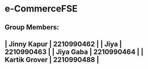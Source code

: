 # e-CommerceFSE
Group  Members: 
---------------------------------
| Jinny Kapur   | 2210990462   |
| Jiya          | 2210990463   |
| Jiya Gaba     | 2210990464   |
| Kartik Grover | 2210990488   |
---------------------------------

